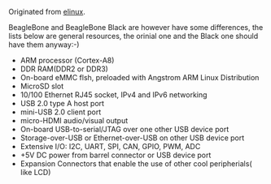 Originated from [elinux](http://elinux.org/BeagleBone).

BeagleBone and BeagleBone Black are however have some differences, the lists below are general resources, the orinial one and the Black one should have them anyway:-)

*   ARM processor (Cortex-A8)
*   DDR RAM(DDR2 or DDR3)
*   On-board eMMC flsh, preloaded with Angstrom ARM Linux Distribution
*   MicroSD slot
*   10/100 Ethernet RJ45 socket, IPv4 and IPv6 networking
*   USB 2.0 type A host port
*   mini-USB 2.0 client port
*   micro-HDMI audio/visual output
*   On-board USB-to-serial/JTAG over one other USB device port
*   Storage-over-USB or Ethernet-over-USB on other USB device port
*   Extensive I/O: I2C, UART, SPI, CAN, GPIO, PWM, ADC
*   +5V DC power from barrel connector or USB device port
*   Expansion Connectors that enable the use of other cool peripherials( like LCD)

